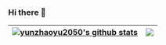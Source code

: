 ### Hi there 👋

| <a href="https://github.com/anuraghazra/github-readme-stats"><img align="center" src="https://github-readme-stats.vercel.app/api?username=yunzhaoyu2050&show_icons=true&include_all_commits=true&theme=default&hide_border=true" alt="yunzhaoyu2050's github stats" /></a> | <a href="https://github.com/anuraghazra/github-readme-stats"><img align="center" src="https://github-readme-stats.vercel.app/api/top-langs/?username=yunzhaoyu2050&layout=compact&theme=default&hide_border=true" /></a> |
| ------------- | ------------- |
